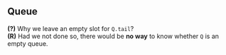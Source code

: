 









## Queue
**(?)** Why we leave an empty slot for `Q.tail`?<br>
**(R)** Had we not done so, there would be **no way** to know whether `Q` is an empty queue.












